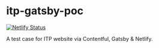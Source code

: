 # itp-gatsby-poc

[![Netlify Status](https://api.netlify.com/api/v1/badges/60d3e674-5b00-478b-b947-aca63f5b88fc/deploy-status)](https://app.netlify.com/sites/dreamy-dubinsky-f704ab/deploys)

A test case for ITP website via Contentful, Gatsby & Netlify.